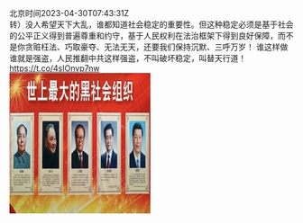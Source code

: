 北京时间2023-04-30T07:43:31Z<br>转）没人希望天下大乱，谁都知道社会稳定的重要性。但这种稳定必须是基于社会的公平正义得到普遍尊重和约守，基于人民权利在法治框架下得到良好保障，而不是你贪赃枉法、巧取豪夺、无法无天，还要我们保持沉默、三呼万岁！
谁这样做谁就是强盗，人民推翻中共这样强盗，不叫破坏稳定，叫替天行道！ https://t.co/4sIOnvp7nw<br><img src='/temp/2023/1652458623241527296_0.jpg' width='250' height='250'><br>
